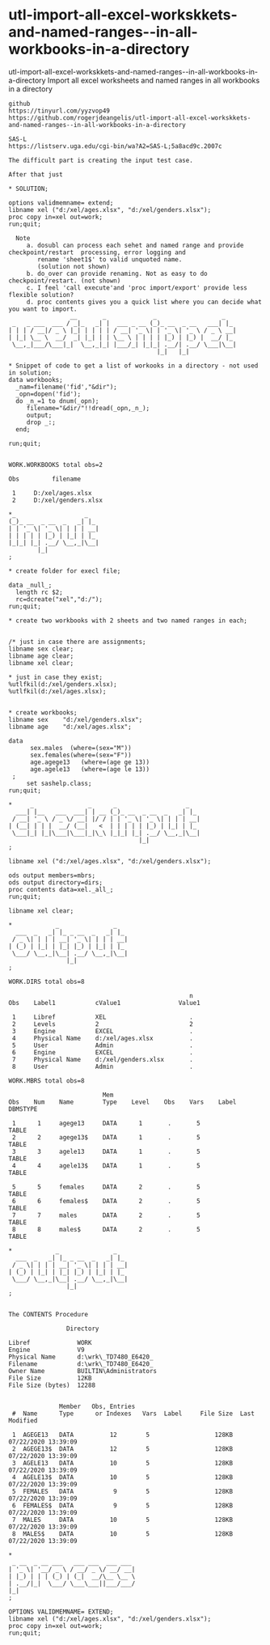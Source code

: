 # utl-import-all-excel-workskkets-and-named-ranges--in-all-workbooks-in-a-directory
utl-import-all-excel-workskkets-and-named-ranges--in-all-workbooks-in-a-directory
    Import all excel worksheets and named ranges  in all workbooks in a directory

    github
    https://tinyurl.com/yyzvop49
    https://github.com/rogerjdeangelis/utl-import-all-excel-workskkets-and-named-ranges--in-all-workbooks-in-a-directory

    SAS-L
    https://listserv.uga.edu/cgi-bin/wa?A2=SAS-L;5a8acd9c.2007c

    The difficult part is creating the input test case.

    After that just

    * SOLUTION;

    options validmemname= extend;
    libname xel ("d:/xel/ages.xlsx", "d:/xel/genders.xlsx");
    proc copy in=xel out=work;
    run;quit;

      Note
         a. dosubl can process each sehet and named range and provide checkpoint/restart  processing, error logging and
            rename 'sheet1$' to valid unquoted name.
            (solution not shown)
         b. do_over can provide renaming. Not as easy to do checkpoint/restart. (not shown)
         c. I feel 'call execute'and 'proc import/export' provide less flexible solution?
         d. proc contents gives you a quick list where you can decide what you want to import.
                     __       _             _                  _
     _   _ ___  ___ / _|_   _| |  ___ _ __ (_)_ __  _ __   ___| |_
    | | | / __|/ _ \ |_| | | | | / __| '_ \| | '_ \| '_ \ / _ \ __|
    | |_| \__ \  __/  _| |_| | | \__ \ | | | | |_) | |_) |  __/ |_
     \__,_|___/\___|_|  \__,_|_| |___/_| |_|_| .__/| .__/ \___|\__|
                                             |_|   |_|

    * Snippet of code to get a list of workooks in a directory - not used in solution;
    data workbooks;
      _nam=filename('fid',"&dir");
      _opn=dopen('fid');
      do _n_=1 to dnum(_opn);
         filename="&dir/"!!dread(_opn,_n_);
         output;
         drop _:;
      end;

    run;quit;


    WORK.WORKBOOKS total obs=2

    Obs         filename

     1     D:/xel/ages.xlsx
     2     D:/xel/genders.xlsx

    *_                   _
    (_)_ __  _ __  _   _| |_
    | | '_ \| '_ \| | | | __|
    | | | | | |_) | |_| | |_
    |_|_| |_| .__/ \__,_|\__|
            |_|
    ;

    * create folder for execl file;

    data _null_;
      length rc $2;
      rc=dcreate("xel","d:/");
    run;quit;

    * create two workbooks with 2 sheets and two named ranges in each;


    /* just in case there are assignments;
    libname sex clear;
    libname age clear;
    libname xel clear;

    * just in case they exist;
    %utlfkil(d:/xel/genders.xlsx);
    %utlfkil(d:/xel/ages.xlsx);


    * create workbooks;
    libname sex    "d:/xel/genders.xlsx";
    libname age    "d:/xel/ages.xlsx";

    data
          sex.males  (where=(sex="M"))
          sex.females(where=(sex="F"))
          age.agege13   (where=(age ge 13))
          age.agele13   (where=(age le 13))
     ;
         set sashelp.class;
    run;quit;

    *     _               _      _                   _
      ___| |__   ___  ___| | __ (_)_ __  _ __  _   _| |_
     / __| '_ \ / _ \/ __| |/ / | | '_ \| '_ \| | | | __|
    | (__| | | |  __/ (__|   <  | | | | | |_) | |_| | |_
     \___|_| |_|\___|\___|_|\_\ |_|_| |_| .__/ \__,_|\__|
                                        |_|
    ;

    libname xel ("d:/xel/ages.xlsx", "d:/xel/genders.xlsx");

    ods output members=mbrs;
    ods output directory=dirs;
    proc contents data=xel._all_;
    run;quit;

    libname xel clear;

    *            _               _
      ___  _   _| |_ _ __  _   _| |_
     / _ \| | | | __| '_ \| | | | __|
    | (_) | |_| | |_| |_) | |_| | |_
     \___/ \__,_|\__| .__/ \__,_|\__|
                    |_|
    ;

    WORK.DIRS total obs=8

                                                      n
    Obs    Label1           cValue1                Value1

     1     Libref           XEL                       .
     2     Levels           2                         2
     3     Engine           EXCEL                     .
     4     Physical Name    d:/xel/ages.xlsx          .
     5     User             Admin                     .
     6     Engine           EXCEL                     .
     7     Physical Name    d:/xel/genders.xlsx       .
     8     User             Admin                     .

    WORK.MBRS total obs=8

                              Mem
    Obs    Num    Name        Type    Level    Obs    Vars    Label    DBMSTYPE

     1      1     agege13     DATA      1       .       5               TABLE
     2      2     agege13$    DATA      1       .       5               TABLE
     3      3     agele13     DATA      1       .       5               TABLE
     4      4     agele13$    DATA      1       .       5               TABLE

     5      5     females     DATA      2       .       5               TABLE
     6      6     females$    DATA      2       .       5               TABLE
     7      7     males       DATA      2       .       5               TABLE
     8      8     males$      DATA      2       .       5               TABLE

    *            _               _
      ___  _   _| |_ _ __  _   _| |_
     / _ \| | | | __| '_ \| | | | __|
    | (_) | |_| | |_| |_) | |_| | |_
     \___/ \__,_|\__| .__/ \__,_|\__|
                    |_|
    ;


    The CONTENTS Procedure

                    Directory

    Libref             WORK
    Engine             V9
    Physical Name      d:\wrk\_TD7480_E6420_
    Filename           d:\wrk\_TD7480_E6420_
    Owner Name         BUILTIN\Administrators
    File Size          12KB
    File Size (bytes)  12288


                  Member   Obs, Entries
     #  Name      Type      or Indexes   Vars  Label     File Size  Last Modified

     1  AGEGE13   DATA          12        5                  128KB  07/22/2020 13:39:09
     2  AGEGE13$  DATA          12        5                  128KB  07/22/2020 13:39:09
     3  AGELE13   DATA          10        5                  128KB  07/22/2020 13:39:09
     4  AGELE13$  DATA          10        5                  128KB  07/22/2020 13:39:09
     5  FEMALES   DATA           9        5                  128KB  07/22/2020 13:39:09
     6  FEMALES$  DATA           9        5                  128KB  07/22/2020 13:39:09
     7  MALES     DATA          10        5                  128KB  07/22/2020 13:39:09
     8  MALES$    DATA          10        5                  128KB  07/22/2020 13:39:09

    *
     _ __  _ __ ___   ___ ___  ___ ___
    | '_ \| '__/ _ \ / __/ _ \/ __/ __|
    | |_) | | | (_) | (_|  __/\__ \__ \
    | .__/|_|  \___/ \___\___||___/___/
    |_|
    ;

    OPTIONS VALIDMEMNAME= EXTEND;
    libname xel ("d:/xel/ages.xlsx", "d:/xel/genders.xlsx");
    proc copy in=xel out=work;
    run;quit;


